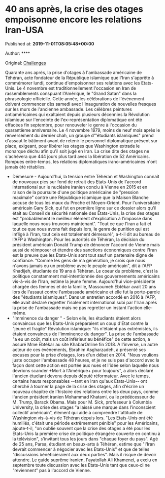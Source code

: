 
# 40 ans après, la crise des otages empoisonne encore les relations Iran-USA

Published at: **2019-11-01T08:05:48+00:00**

Author: ****

Original: [Challenges](https://www.challenges.fr/monde/40-ans-apres-la-crise-des-otages-empoisonne-encore-les-relations-iran-usa_682687)

Quarante ans après, la prise d'otages à l'ambassade américaine de Téhéran, acte fondateur de la République islamique que l'Iran s'apprête à commémorer lundi, continue d'empoisonner ses relations avec les Etats-Unis.
Le 4 novembre est traditionnellement l'occasion en Iran de rassemblements conspuant l'Amérique, le "Grand Satan" dans la phraséologie officielle.
Cette année, les célébrations de l'événement doivent commencer dès samedi avec l'inauguration de nouvelles fresques sur les murs de l'ancienne ambassade.
Les célèbres peintures antiaméricaines qui exaltaient depuis plusieurs décennies la Révolution islamique sur l'enceinte de l'ex-représentation diplomatique ont été effacées fin septembre, pour renouveler le genre à l'occasion du quarantième anniversaire.
Le 4 novembre 1979, moins de neuf mois après le renversement du dernier chah, un groupe d'"étudiants islamiques" prend d'assaut le bâtiment avant de retenir le personnel diplomatique présent sur place, exigeant, pour libérer les otages que Washington extrade le monarque déchu afin qu'il soit jugé en Iran.
La crise dite des otages ne s'achèvera que 444 jours plus tard avec la libération de 52 Américains.
Rompues entre-temps, les relations diplomatiques irano-américaines n'ont jamais été rétablies.
- Démesure -
Aujourd'hui, la tension entre Téhéran et Washington connaît de nouveaux pics sur fond de retrait des Etats-Unis de l'accord international sur le nucléaire iranien conclu à Vienne en 2015 et en raison de la poursuite d'une politique américaine de "pression maximale" contre une République islamique que la Maison Blanche accuse de tous les maux du Proche et Moyen-Orient.
Pour l'universitaire américain Gary Sick, qui fut en première ligne sur ce dossier alors qu'il était au Conseil de sécurité nationale des Etats-Unis, la crise des otages est "probablement le meilleur élément d'explication à l'impasse dans laquelle nous nous trouvons maintenant".
"Tout ce que l'Iran a fait et tout ce que nous avons fait depuis lors, le genre de punition qui est infligé à l'Iran, tout cela est totalement démesuré", a-t-il dit au bureau de l'AFP à Washington.
Pour les autorités de Téhéran, la décision du président américain Donald Trump de dénoncer l'accord de Vienne mais aussi de réimposer et étendre des sanctions économiques contre l'Iran est la preuve que les Etats-Unis sont tout sauf un partenaire digne de confiance.
"Comme les gens de ma génération, je crois que nous n'avons jamais eu un problème avec le peuple américain", dit à l'AFP Khadijeh, étudiante de 19 ans à Téhéran.
Le coeur du problème, c'est la politique constamment mal-intentionnée des gouvernements américains vis-à-vis de l'Iran, estime la jeune femme.
Aujourd'hui vice-présidente chargée des femmes et de la famille, Massoumeh Ebtékar avait 20 ans lors de l'assaut contre l'ambassade américaine et elle fut la porte-parole des "étudiants islamiques".
Dans un entretien accordé en 2016 à l'AFP, elle avait déclaré regretter l'isolement international subi par l'Iran après la prise de l'ambassade mais ne pas regretter un instant l'action elle-même.
- "Imminence du danger " -
Selon elle, les étudiants étaient alors convaincus que les Etats-Unis préparaient un coup d'Etat contre la "jeune et fragile" Révolution islamique: "ils n'étaient pas extrémistes, ils étaient convaincus de l'imminence du danger".
La prise de l'ambassade "a eu un coût, mais un coût inférieur au bénéfice" de cette action, a assuré Mme Ebtékar au site KhabarOnline fin 2018.
A l'inverse, un autre acteur de ces événements, Ebrahim Asgharzadeh, a présenté ses excuses pour la prise d'otages, lors d'un débat en 2014.
"Nous voulions juste occuper l'ambassade 48 heures, et je ne suis pas d'accord avec la façon dont cette action est portée aux nues et l'idée selon laquelle nous devrions scander +Mort à l'Amérique+ pour toujours", a alors déclaré l'ancien étudiant devenu depuis député réformateur.
Avec le temps, certains hauts responsables --tant en Iran qu'aux Etats-Unis-- ont cherché à tourner la page de la crise des otages, afin d'écrire un nouveau chapitre de l'histoire des relations entre les deux pays, comme l'ancien président iranien Mohammad Khatami, ou le prédécesseur de M. Trump, Barack Obama.
Mais pour M. Sick, professeur à Columbia University, la crise des otages "a laissé une marque dans l'inconscient collectif américain", élément qui aide à comprendre l'attitude de Washington vis-à-vis de Téhéran depuis lors.
"Les Etats-Unis ont été humiliés, c'était une période extrêmement pénible" pour les Américains, ajoute-t-il, "on oublie souvent que la crise des otages a été pour les Etats-Unis la première crise de politique étrangère couverte en continu à la télévision", s'invitant tous les jours dans "chaque foyer du pays".
Agé de 25 ans, Parsa, étudiant en beaux-arts à Téhéran, estime que "l'Iran devrait commencer à négocier avec les Etats-Unis" et que de telles "discussions bénéficieraient aux deux parties".
Mais il risque de devoir attendre. Le guide suprême iranien, l'ayatollah Ali Khamenei, a exclu en septembre toute discussion avec les Etats-Unis tant que ceux-ci ne "reviennent" pas à l'accord de Vienne.
